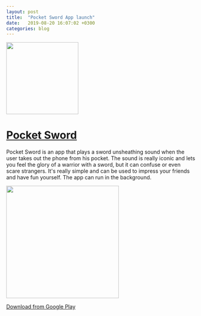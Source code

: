 ```yaml
---
layout: post
title:  "Pocket Sword App launch"
date:   2019-08-20 16:07:02 +0300
categories: blog
---
```



<img src="{{site.baseurl}}/assets/img/ps_icon.png" width="192">
<h1><a href="https://play.google.com/store/apps/details?id=ru.ivanludvig.sword" target="_blank">Pocket Sword</a></h1>

Pocket Sword is an app that plays a sword unsheathing sound when the user takes out the phone from his pocket. The sound is really iconic and lets you feel the glory of a warrior with a sword, but it can confuse or even scare strangers. It's really simple and can be used to impress your friends and have fun yourself.
The app can run in the background.

<img src="{{site.baseurl}}/assets/img/ps_screenshot.jpg" width="300">

[Download from Google Play](https://play.google.com/store/apps/details?id=ru.ivanludvig.sword)


